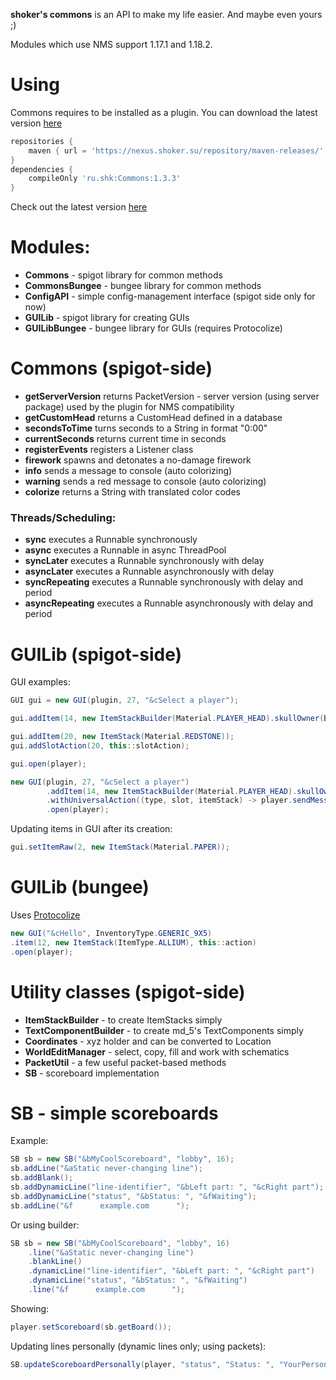 **shoker's commons** is an API to make my life easier. And maybe even yours ;)

Modules which use NMS support 1.17.1 and 1.18.2.

# Using

Commons requires to be installed as a plugin. You can download the latest version [here](https://nexus.shoker.su/service/rest/v1/search/assets/download?sort=version&group=ru.shk&q=Commons&repository=maven-releases)

```groovy
repositories {
    maven { url = 'https://nexus.shoker.su/repository/maven-releases/' }
}
dependencies {
    compileOnly 'ru.shk:Commons:1.3.3'
}
```
Check out the latest version [here](https://nexus.shoker.su/#browse/browse:maven-releases:ru%2Fshk%2FCommons)

# Modules:

- **Commons** - spigot library for common methods
- **CommonsBungee** - bungee library for common methods
- **ConfigAPI** - simple config-management interface (spigot side only for now)
- **GUILib** - spigot library for creating GUIs
- **GUILibBungee** - bungee library for GUIs (requires Protocolize)

# Commons (spigot-side)

- **getServerVersion** returns PacketVersion - server version (using server package) used by the plugin for NMS compatibility
- **getCustomHead** returns a CustomHead defined in a database
- **secondsToTime** turns seconds to a String in format "0:00"
- **currentSeconds** returns current time in seconds
- **registerEvents** registers a Listener class
- **firework** spawns and detonates a no-damage firework
- **info** sends a message to console (auto colorizing)
- **warning** sends a red message to console (auto colorizing)
- **colorize** returns a String with translated color codes

### Threads/Scheduling:

- **sync** executes a Runnable synchronously
- **async** executes a Runnable in async ThreadPool
- **syncLater** executes a Runnable synchronously with delay
- **asyncLater** executes a Runnable asynchronously with delay
- **syncRepeating** executes a Runnable synchronously with delay and period
- **asyncRepeating** executes a Runnable asynchronously with delay and period

# GUILib (spigot-side)

GUI examples:
```java
GUI gui = new GUI(plugin, 27, "&cSelect a player");

gui.addItem(14, new ItemStackBuilder(Material.PLAYER_HEAD).skullOwner(Bukkit.getOfflinePlayer("shoker137")), this::clicked);

gui.addItem(20, new ItemStack(Material.REDSTONE));
gui.addSlotAction(20, this::slotAction);

gui.open(player);
```

```java
new GUI(plugin, 27, "&cSelect a player")
        .addItem(14, new ItemStackBuilder(Material.PLAYER_HEAD).skullOwner(Bukkit.getOfflinePlayer("shoker137")))
        .withUniversalAction((type, slot, itemStack) -> player.sendMessage("You clicked at "+slot));
        .open(player);
```

Updating items in GUI after its creation:
```java
gui.setItemRaw(2, new ItemStack(Material.PAPER));
```

# GUILib (bungee)

Uses [Protocolize](https://github.com/Exceptionflug/protocolize)
```java
new GUI("&cHello", InventoryType.GENERIC_9X5)
.item(12, new ItemStack(ItemType.ALLIUM), this::action)
.open(player);
```

# Utility classes (spigot-side)

- **ItemStackBuilder** - to create ItemStacks simply
- **TextComponentBuilder** - to create md_5's TextComponents simply
- **Coordinates** - xyz holder and can be converted to Location
- **WorldEditManager** - select, copy, fill and work with schematics
- **PacketUtil** - a few useful packet-based methods
- **SB** - scoreboard implementation

# SB - simple scoreboards

Example:

```java
SB sb = new SB("&bMyCoolScoreboard", "lobby", 16);
sb.addLine("&aStatic never-changing line");
sb.addBlank();
sb.addDynamicLine("line-identifier", "&bLeft part: ", "&cRight part");
sb.addDynamicLine("status", "&bStatus: ", "&fWaiting");
sb.addLine("&f      example.com      ");
```
Or using builder:
```java
SB sb = new SB("&bMyCoolScoreboard", "lobby", 16)
    .line("&aStatic never-changing line")
    .blankLine()
    .dynamicLine("line-identifier", "&bLeft part: ", "&cRight part")
    .dynamicLine("status", "&bStatus: ", "&fWaiting")
    .line("&f      example.com      ");
```
Showing:
```java
player.setScoreboard(sb.getBoard());
```
Updating lines personally (dynamic lines only; using packets):
```java
SB.updateScoreboardPersonally(player, "status", "Status: ", "YourPersonalStatus");
```